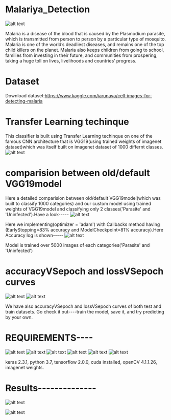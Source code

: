 # Malariya_Detection
![alt text](https://github.com/shalom217/malariya_detection/blob/master/malariya.jpg)


Malaria is a disease of the blood that is caused by the Plasmodium parasite, which is transmitted from person to person by a particular type of mosquito.
Malaria is one of the world’s deadliest diseases, and remains one of the top child killers on the planet. Malaria also keeps children from going to school, families from investing in their future, and communities from prospering, taking a huge toll on lives, livelihoods and countries’ progress.



# Dataset
 Download dataset:https://www.kaggle.com/iarunava/cell-images-for-detecting-malaria

# Transfer Learning techinque
This classifier is built using Transfer Learning techinque on one of the famous CNN architecture that is VGG19(using trained weights of imagenet dataset)which was itself built on imagenet dataset of 1000 differnt classes.
![alt text](https://github.com/shalom217/Transfer_learning/blob/master/transfer_l.jpeg)

# comparision between old/default VGG19model
Here a detailed comparision between old/default VGG19model(which was built to classify 1000 categories) and our custom model using trained weights of VGG19model and classifying only 2 classes('Parasite' and 'Uninfected').Have a look-----
![alt text](https://github.com/shalom217/malariya_detection/blob/master/COMPARISION.png)

Here we implementing(optimizer = 'adam') with Callbacks method having (EarlyStopping=83% accuracy and ModelCheckpoint=81% accuracy).Here Accuracy log is shown-----
![alt text](https://github.com/shalom217/malariya_detection/blob/master/accuracy_log1.png)

Model is trained over 5000 images of each categories('Parasite' and 'Uninfected')
# accuracyVSepoch and lossVSepoch curves

![alt text](https://github.com/shalom217/malariya_detection/blob/master/accVSepoch1.png)
![alt text](https://github.com/shalom217/malariya_detection/blob/master/lossVSepoch1.png)


We have also accuracyVSepoch and lossVSepoch curves of both test and train datasets. Go check it out----train the model, save it, and try predicting by your own.
# REQUIREMENTS---- 

![alt text](https://github.com/shalom217/images/blob/master/cuda_logo1.png)
![alt text](https://github.com/shalom217/images/blob/master/image_net_logo.jpg)
![alt text](https://github.com/shalom217/images/blob/master/keras_logo.png)
![alt text](https://github.com/shalom217/images/blob/master/opencv_logo.png)
![alt text](https://github.com/shalom217/images/blob/master/python_logo.jpg)
![alt text](https://github.com/shalom217/images/blob/master/tf_logo.png)

keras 2.3.1,
python 3.7, tensorflow 2.0.0, cuda installed, openCV 4.1.1.26, imagenet weights.

# Results--------------

![alt text](https://github.com/shalom217/malariya_detection/blob/master/pred1.png)


![alt text](https://github.com/shalom217/malariya_detection/blob/master/pred2.png)



